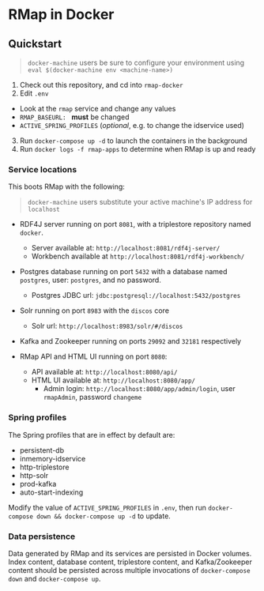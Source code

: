 # RMap in Docker

## Quickstart

> `docker-machine` users be sure to configure your environment using `eval $(docker-machine env <machine-name>)`

1. Check out this repository, and cd into `rmap-docker`
2. Edit `.env`
-  Look at the `rmap` service and change any values
-  `RMAP_BASEURL: ` **must** be changed
-  `ACTIVE_SPRING_PROFILES` (_optional_, e.g. to change the idservice used)
3. Run `docker-compose up -d` to launch the containers in the background
4. Run `docker logs -f rmap-apps` to determine when RMap is up and ready

### Service locations

This boots RMap with the following:

> `docker-machine` users substitute your active machine's IP address for `localhost`

* RDF4J server running on port `8081`, with a triplestore repository named `docker`.
  * Server available at: `http://localhost:8081/rdf4j-server/`
  * Workbench available at `http://localhost:8081/rdf4j-workbench/`
  
* Postgres database running on port `5432` with a database named `postgres`, user: `postgres`, and no password.
  * Postgres JDBC url: `jdbc:postgresql://localhost:5432/postgres`

* Solr running on port `8983` with the `discos` core
  * Solr url: `http://localhost:8983/solr/#/discos`
  
* Kafka and Zookeeper running on ports `29092` and `32181` respectively

* RMap API and HTML UI running on port `8080`:
  * API available at: `http://localhost:8080/api/`
  * HTML UI available at: `http://localhost:8080/app/`
    * Admin login: `http://localhost:8080/app/admin/login`, user `rmapAdmin`, password `changeme`
 
### Spring profiles   

The Spring profiles that are in effect by default are:
* persistent-db
* inmemory-idservice
* http-triplestore
* http-solr
* prod-kafka
* auto-start-indexing

Modify the value of `ACTIVE_SPRING_PROFILES` in `.env`, then run `docker-compose down && docker-compose up -d` to update.

### Data persistence

Data generated by RMap and its services are persisted in Docker volumes.  Index content, database content, triplestore content, and Kafka/Zookeeper content should be persisted across multiple invocations of `docker-compose down` and `docker-compose up`.